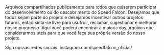 Arquivos compartilhados publicamente para todos que quiserem participar do desenvolvimento ou do descobrimento do Speed Falcon. Desejamos que todos sejam parte do projeto e desejamos incentivar outros projetos futuros, então sinta-se livre para usufruir, reclamar, sugestionar e melhorar nosso progresso.
Aqui você poderá encontrar a maioria dos arquivos que considerarmos uteis para que você faça sua própria versão do nosso projeto.

Siga nossas redes sociais:
instagram.com/speedfalcon_oficial/
